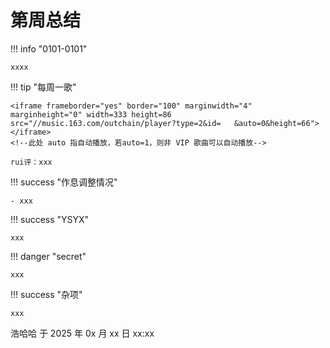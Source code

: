 # 第周总结

!!! info "0101-0101"

    xxxx
    
!!! tip "每周一歌"

    <iframe frameborder="yes" border="100" marginwidth="4" marginheight="0" width=333 height=86 src="//music.163.com/outchain/player?type=2&id=   &auto=0&height=66"></iframe>
    <!--此处 auto 指自动播放，若auto=1，则非 VIP 歌曲可以自动播放-->

    rui评：xxx
    
!!! success "作息调整情况"

    - xxx

!!! success "YSYX"

    xxx

!!! danger "secret"

    xxx

!!! success "杂项"

    xxx

浩哈哈 于 2025 年 0x 月 xx 日 xx:xx